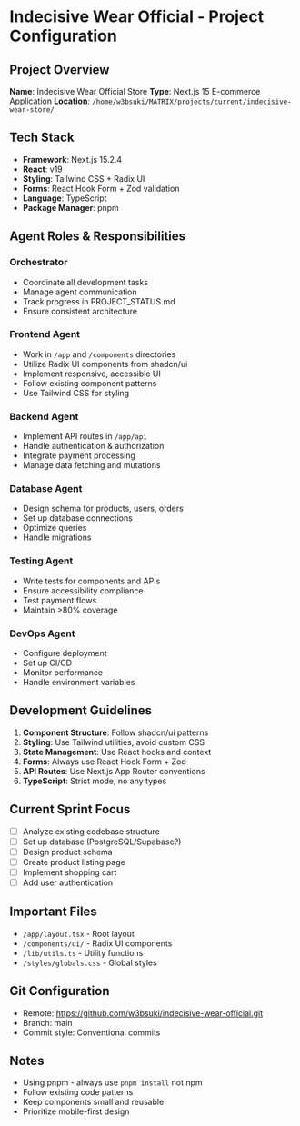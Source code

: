 # Indecisive Wear Official - Project Configuration

## Project Overview
**Name**: Indecisive Wear Official Store
**Type**: Next.js 15 E-commerce Application
**Location**: `/home/w3bsuki/MATRIX/projects/current/indecisive-wear-store/`

## Tech Stack
- **Framework**: Next.js 15.2.4
- **React**: v19
- **Styling**: Tailwind CSS + Radix UI
- **Forms**: React Hook Form + Zod validation
- **Language**: TypeScript
- **Package Manager**: pnpm

## Agent Roles & Responsibilities

### Orchestrator
- Coordinate all development tasks
- Manage agent communication
- Track progress in PROJECT_STATUS.md
- Ensure consistent architecture

### Frontend Agent
- Work in `/app` and `/components` directories
- Utilize Radix UI components from shadcn/ui
- Implement responsive, accessible UI
- Follow existing component patterns
- Use Tailwind CSS for styling

### Backend Agent
- Implement API routes in `/app/api`
- Handle authentication & authorization
- Integrate payment processing
- Manage data fetching and mutations

### Database Agent
- Design schema for products, users, orders
- Set up database connections
- Optimize queries
- Handle migrations

### Testing Agent
- Write tests for components and APIs
- Ensure accessibility compliance
- Test payment flows
- Maintain >80% coverage

### DevOps Agent
- Configure deployment
- Set up CI/CD
- Monitor performance
- Handle environment variables

## Development Guidelines

1. **Component Structure**: Follow shadcn/ui patterns
2. **Styling**: Use Tailwind utilities, avoid custom CSS
3. **State Management**: Use React hooks and context
4. **Forms**: Always use React Hook Form + Zod
5. **API Routes**: Use Next.js App Router conventions
6. **TypeScript**: Strict mode, no any types

## Current Sprint Focus
- [ ] Analyze existing codebase structure
- [ ] Set up database (PostgreSQL/Supabase?)
- [ ] Design product schema
- [ ] Create product listing page
- [ ] Implement shopping cart
- [ ] Add user authentication

## Important Files
- `/app/layout.tsx` - Root layout
- `/components/ui/` - Radix UI components
- `/lib/utils.ts` - Utility functions
- `/styles/globals.css` - Global styles

## Git Configuration
- Remote: https://github.com/w3bsuki/indecisive-wear-official.git
- Branch: main
- Commit style: Conventional commits

## Notes
- Using pnpm - always use `pnpm install` not npm
- Follow existing code patterns
- Keep components small and reusable
- Prioritize mobile-first design